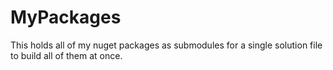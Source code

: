 # MyPackages
This holds all of my nuget packages as submodules for a single solution file to build all of them at once.
